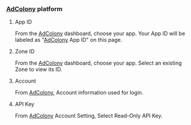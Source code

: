 ###  [AdColony](https://clients.adcolony.com/apps) platform
1.  App ID

    From the [AdColony](https://clients.adcolony.com/apps) dashboard, choose your app. Your App ID will be labeled as "[AdColony](https://clients.adcolony.com/apps) App ID" on this page.
2.  Zone ID

     From the [AdColony](https://clients.adcolony.com/apps) dashboard, choose your app. Select an existing Zone to view its ID.
3. Account 

   From [AdColony](https://clients.adcolony.com/apps), Account information used for login.
4. API Key

   From [AdColony](https://clients.adcolony.com/apps)  Account Setting, Select  Read-Only  API Key.
 